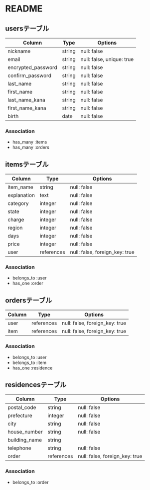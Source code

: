 # README

## usersテーブル

| Column             | Type   | Options                   |
| ------------------ | ------ |-------------------------- |
| nickname           | string | null: false               |
| email              | string | null: false, unique: true |
| encrypted_password | string | null: false               |
| confirm_password   | string | null: false               |
| last_name          | string | null: false               |
| first_name         | string | null: false               |
| last_name_kana     | string | null: false               |
| first_name_kana    | string | null: false               |
| birth              | date   | null: false               |

### Association
- has_many :items
- has_many :orders

## itemsテーブル

| Column      | Type       | Options                        |
| ----------- | ---------- |------------------------------- |
| item_name   | string     | null: false                    |
| explanation | text       | null: false                    |
| category    | integer    | null: false                    |
| state       | integer    | null: false                    |
| charge      | integer    | null: false                    |
| region      | integer    | null: false                    |
| days        | integer    | null: false                    |
| price       | integer    | null: false                    |
| user        | references | null: false, foreign_key: true |

### Association
- belongs_to :user
- has_one :order

## ordersテーブル

| Column      | Type       | Options                        |
| ----------- | ---------- |------------------------------- |
| user        | references | null: false, foreign_key: true |
| item        | references | null: false, foreign_key: true |

### Association
- belongs_to :user
- belongs_to :item
- has_one :residence

## residencesテーブル

| Column        | Type       | Options                        |
| -----------   | ---------- |------------------------------- |
| postal_code   | string     | null: false                    |
| prefecture    | integer    | null: false                    |
| city          | string     | null: false                    |
| house_number  | string     | null: false                    |
| building_name | string     |                                |
| telephone     | string     | null: false                    |
| order         | references | null: false, foreign_key: true |

### Association
- belongs_to :order
